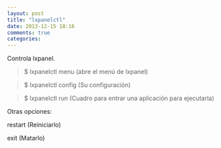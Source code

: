 ```yaml
---
layout: post
title: "lxpanelctl"
date: 2013-12-15 18:16
comments: true
categories: 
---
```

Controla lxpanel.

>$ lxpanelctl menu (abre el menú de lxpanel)

>$ lxpanelctl config (Su configuración)

>$ lxpanelctl run (Cuadro para entrar una aplicación para ejecutarla)

Otras opciones:

restart (Reiniciarlo)

exit (Matarlo)

